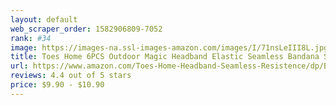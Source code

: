 ```yaml
---
layout: default 
﻿web_scraper_order: 1582906809-7052
rank: #34
image: https://images-na.ssl-images-amazon.com/images/I/71nsLeIII8L.jpg
title: Toes Home 6PCS Outdoor Magic Headband Elastic Seamless Bandana Scarf UV Resistence Sport…
url: https://www.amazon.com/Toes-Home-Headband-Seamless-Resistence/dp/B078W767MW/ref=zg_mw_sporting-goods_34?_encoding=UTF8&psc=1&refRID=2VTEBFM0FKHWWGSXP9AH
reviews: 4.4 out of 5 stars
price: $9.90 - $10.90
---
```

